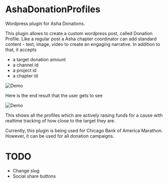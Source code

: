 # AshaDonationProfiles
Wordpress plugin for Asha Donations.

This plugin allows to create a custom wordpress post, called Donation Profile.
Like a regular post a Asha chapter coordinator can add standard content - text, image, video to create
an engaging narrative. In addition to that, it accepts
* a target donation amount
* a channel id
* a project id
* a chapter id

![Demo](http://i.giphy.com/26AHMRo9zGciJ1j0I.gif)

Here is the end result that the user gets to see

![Demo](http://i.giphy.com/xT1XGzoMZiruolCUVO.gif)

This shows all the profiles which are actively raising funds for a cause with realtime tracking of how close to the target they are.

Currently, this plugin is being used for Chicago Bank of America Marathon.
However, it can be used for all donation campaigns.

# TODO
* Change slug
* Social share buttons
